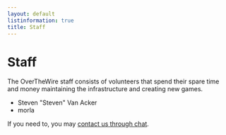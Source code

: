 ```yaml
---
layout: default
listinformation: true
title: Staff
---
```


Staff
=====

The OverTheWire staff consists of volunteers that spend their spare time and
money maintaining the infrastructure and creating new games. 

- Steven "Steven" Van Acker
- morla

If you need to, you may [contact us through chat].

[contact us through chat]: /information/chat.html
